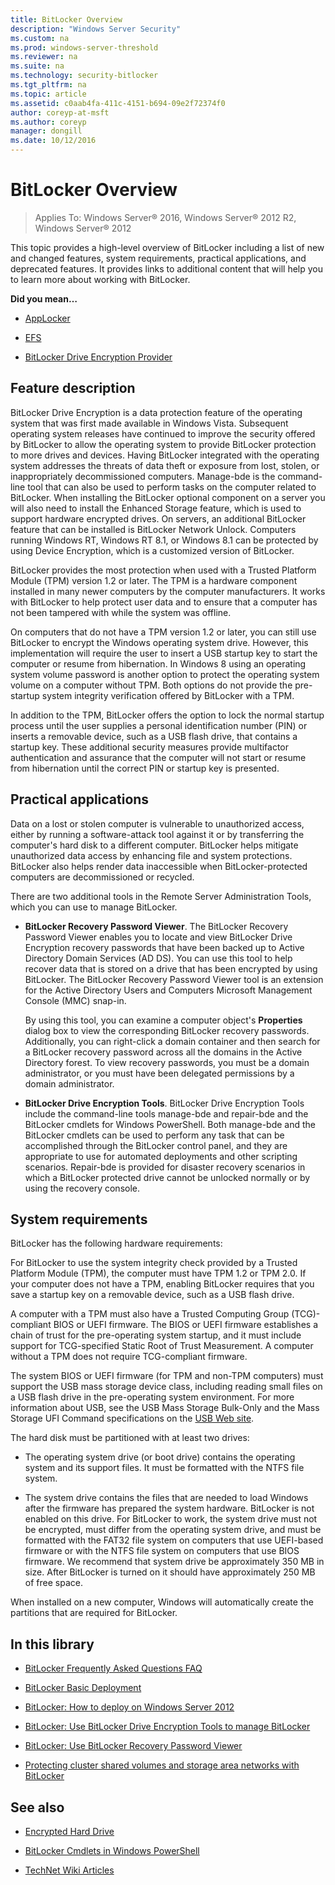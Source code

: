 ```yaml
---
title: BitLocker Overview
description: "Windows Server Security"
ms.custom: na
ms.prod: windows-server-threshold
ms.reviewer: na
ms.suite: na
ms.technology: security-bitlocker
ms.tgt_pltfrm: na
ms.topic: article
ms.assetid: c0aab4fa-411c-4151-b694-09e2f72374f0
author: coreyp-at-msft
ms.author: coreyp
manager: dongill
ms.date: 10/12/2016
---
```

# BitLocker Overview

>Applies To: Windows Server&reg; 2016, Windows Server&reg; 2012 R2, Windows Server&reg; 2012

This topic provides a high\-level overview of BitLocker including a list of new and changed features, system requirements, practical applications, and deprecated features. It provides links to additional content that will help you to learn more about working with BitLocker.

**Did you mean…**

-   [AppLocker](http://go.microsoft.com/fwlink/p/?LinkId=243126)

-   [EFS](http://go.microsoft.com/fwlink/p/?LinkId=243130)

-   [BitLocker Drive Encryption Provider](http://go.microsoft.com/fwlink/p/?LinkId=243131)

## <a name="BKMK_OVER"></a>Feature description
BitLocker Drive Encryption is a data protection feature of the operating system that was first made available in Windows Vista. Subsequent operating system releases have continued to improve the security offered by BitLocker to allow the operating system to provide BitLocker protection to more drives and devices. Having BitLocker integrated with the operating system addresses the threats of data theft or exposure from lost, stolen, or inappropriately decommissioned computers. Manage\-bde is the command\-line tool that can also be used to perform tasks on the computer related to BitLocker. When installing the BitLocker optional component on a server you will also need to install the Enhanced Storage feature, which is used to support hardware encrypted drives. On servers, an additional BitLocker feature that can be installed is BitLocker Network Unlock. Computers running Windows RT, Windows RT 8.1, or Windows 8.1 can be protected by using Device Encryption, which is a customized version of BitLocker.

BitLocker provides the most protection when used with a Trusted Platform Module \(TPM\) version 1.2 or later. The TPM is a hardware component installed in many newer computers by the computer manufacturers. It works with BitLocker to help protect user data and to ensure that a computer has not been tampered with while the system was offline.

On computers that do not have a TPM version 1.2 or later, you can still use BitLocker to encrypt the Windows operating system drive. However, this implementation will require the user to insert a USB startup key to start the computer or resume from hibernation. In Windows 8 using an operating system volume password is another option to protect the operating system volume on a computer without TPM. Both options do not provide the pre\-startup system integrity verification offered by BitLocker with a TPM.

In addition to the TPM, BitLocker offers the option to lock the normal startup process until the user supplies a personal identification number \(PIN\) or inserts a removable device, such as a USB flash drive, that contains a startup key. These additional security measures provide multifactor authentication and assurance that the computer will not start or resume from hibernation until the correct PIN or startup key is presented.

## <a name="BKMK_APP"></a>Practical applications
Data on a lost or stolen computer is vulnerable to unauthorized access, either by running a software\-attack tool against it or by transferring the computer's hard disk to a different computer. BitLocker helps mitigate unauthorized data access by enhancing file and system protections. BitLocker also helps render data inaccessible when BitLocker\-protected computers are decommissioned or recycled.

There are two additional tools in the Remote Server Administration Tools, which you can use to manage BitLocker.

-   **BitLocker Recovery Password Viewer**. The BitLocker Recovery Password Viewer enables you to locate and view BitLocker Drive Encryption recovery passwords that have been backed up to Active Directory Domain Services \(AD DS\). You can use this tool to help recover data that is stored on a drive that has been encrypted by using BitLocker. The BitLocker Recovery Password Viewer tool is an extension for the Active Directory Users and Computers Microsoft Management Console \(MMC\) snap\-in.

    By using this tool, you can examine a computer object's **Properties** dialog box to view the corresponding BitLocker recovery passwords. Additionally, you can right\-click a domain container and then search for a BitLocker recovery password across all the domains in the Active Directory forest. To view recovery passwords, you must be a domain administrator, or you must have been delegated permissions by a domain administrator.

-   **BitLocker Drive Encryption Tools**. BitLocker Drive Encryption Tools include the command\-line tools manage\-bde and repair\-bde and the BitLocker cmdlets for Windows PowerShell. Both manage\-bde and the BitLocker cmdlets can be used to perform any task that can be accomplished through the BitLocker control panel, and they are appropriate to use for automated deployments and other scripting scenarios. Repair\-bde is provided for disaster recovery scenarios in which a BitLocker protected drive cannot be unlocked normally or by using the recovery console.


## System requirements
BitLocker has the following hardware requirements:

For BitLocker to use the system integrity check provided by a Trusted Platform Module \(TPM\), the computer must have TPM 1.2 or TPM 2.0. If your computer does not have a TPM, enabling BitLocker requires that you save a startup key on a removable device, such as a USB flash drive.

A computer with a TPM must also have a Trusted Computing Group \(TCG\)\-compliant BIOS or UEFI firmware. The BIOS or UEFI firmware establishes a chain of trust for the pre\-operating system startup, and it must include support for TCG\-specified Static Root of Trust Measurement. A computer without a TPM does not require TCG\-compliant firmware.

The system BIOS or UEFI firmware \(for TPM and non\-TPM computers\) must support the USB mass storage device class, including reading small files on a USB flash drive in the pre\-operating system environment. For more information about USB, see the USB Mass Storage Bulk\-Only and the Mass Storage UFI Command specifications on the [USB Web site](http://go.microsoft.com/fwlink/p/?LinkId=83120).

The hard disk must be partitioned with at least two drives:

-   The operating system drive \(or boot drive\) contains the operating system and its support files. It must be formatted with the NTFS file system.

-   The system drive contains the files that are needed to load Windows after the firmware has prepared the system hardware. BitLocker is not enabled on this drive. For BitLocker to work, the system drive must not be encrypted, must differ from the operating system drive, and must be formatted with the FAT32 file system on computers that use UEFI\-based firmware or with the NTFS file system on computers that use BIOS firmware. We recommend that system drive be approximately 350 MB in size. After BitLocker is turned on it should have approximately 250 MB of free space.

When installed on a new computer, Windows will automatically create the partitions that are required for BitLocker.

## <a name="BKMK_LINKS"></a>In this library


-   [BitLocker Frequently Asked Questions FAQ](BitLocker-Frequently-Asked-Questions--FAQ-.md)

-   [BitLocker Basic Deployment](BitLocker-Basic-Deployment.md)

-   [BitLocker: How to deploy on Windows Server 2012](BitLocker--How-to-deploy-on-Windows-Server-2012.md)

-   [BitLocker: Use BitLocker Drive Encryption Tools to manage BitLocker](BitLocker--Use-BitLocker-Drive-Encryption-Tools-to-manage-BitLocker.md)

-   [BitLocker: Use BitLocker Recovery Password Viewer](BitLocker--Use-BitLocker-Recovery-Password-Viewer.md)


-   [Protecting cluster shared volumes and storage area networks with BitLocker](Protecting-cluster-shared-volumes-and-storage-area-networks-with-BitLocker.md)

## See also

-   [Encrypted Hard Drive](Encrypted-Hard-Drive.md)

-   [BitLocker Cmdlets in Windows PowerShell](http://technet.microsoft.com/library/jj649829.aspx)

-   [TechNet Wiki Articles](http://social.technet.microsoft.com/wiki/contents/articles/tags/BitLocker+Drive+Encryption/default.aspx)



